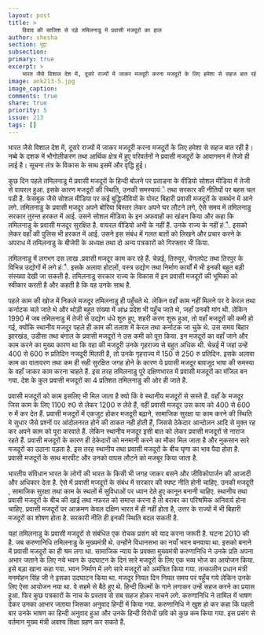 ```yaml
---
layout: post
title: >
    विवाद की साजिश से पड़े तमिलनाडु में प्रवासी मजदूरों का हाल
author: shesha
section: मुद्दा
subsection:
primary: true
excerpt: >
    भारत जैसे विशाल देश में, दूसरे राज्यों में जाकर मजदूरी करना मजदूरों के लिए हमेशा से सहज बात रही है। नब्बे के दशक में भौगोलीकरण तथा आर्थिक क्षेत्र में हुए परिवर्तनों ने प्रवासी मजदूरों के आवागमन में तेजो ही लाई है।
image: ank213-5.jpg
image_caption: 
comments: true
share: true
priority: 5
issue: 213
tags: []
---
```


भारत जैसे विशाल देश में, दूसरे राज्यों में जाकर मजदूरी करना मजदूरों के लिए हमेशा से सहज बात रही है। नब्बे के दशक में भौगोलीकरण तथा आर्थिक क्षेत्र में हुए परिवर्तनों ने प्रवासी मजदूरों के आवागमन में तेजो ही लाई है। सूचना तंत्र के विकास के साथ इसमें और वृद्धि हुई।

कुछ दिन पहले तमिलनाडु में प्रवासी मजदूरों के हिन्दी बोलने पर प्रताडना के वीडियो सोशल मीडिया में तेजी से वायरल हुआ. इसके कारण  मजदूरों की स्थिति, उनकी समस्यायंे तथा सरकार की नीतियों पर बहस चल पडी है. फेसबुक जैसे सोशल मीडिया पर कई बुद्धिजीवियों के पोस्ट बिहारी प्रवासी मजदूरों के समर्थन में आने लगे. तमिलनाडु के प्रवासी मजदूर अपने बोरिया बिस्तर लेकर अपने घर लौटने लगे, ऐसे समय में तमिलनाडु सरकार तुरन्त हरकत में आई. उसने सोशल मीडिया के इन अफवाहों  का खंडन किया और कहा कि तमिलनाडु के प्रवासी मजदूर सुरक्षित है. वायरल वीडियो अभी के नहीं हैं. उनके राज्य के नहीं हंै. इसको लेकर वहाँ की पुलिस भी हरकत में आई. उसने इस संबंध में गलत बातों को लिखने और प्रचार करने के अपराध में तमिलनाडु के बीजेपी के अध्यक्ष तथा दो अन्य पत्रकारों को गिरफ्तार भी किया.

तमिलनाडु में लगभग दस लाख .प्रवासी मजदूर काम कर रहे हैं. चेन्नई, तिरुवूर, चेंगलपेट तथा तिरपुर के विभिन्न उद्योगों में लगे हंै. इसके अलावा होटलों, वस्त्र उद्योग तथा निर्माण कार्यों में भी इनकी बहुत बड़ी संस्ख्या देखी जा सकती है. तमिलनाडु सरकार राज्य के विकास में इन प्रवासी मजदूरों की भूमिका को स्वीकार करती है और कहती है कि वह उनके साथ है.

पहले काम की खोज में निकले मजदूर तमिलनाडु ही पहुँचते थे. लेकिन वहाँ काम नहीं मिलने पर वे केरल तथा कर्नाटक चले जाते थे और थोड़ी बहुत संख्या में आंध्र प्रदेश भी पहुँच जाते थे, जहाँ उनकी मांग थी. लेकिन 1990 में  जब तमिलनाडु में तेजी से उद्योग धंधे शुरु हुए, शहरी करण शुरू हुआ, तो वहाँ मजदूरों की कमी हो गई, क्योंकि स्थानीय मजदूर पहले ही काम की तलाश में केरल तथा कर्नाटक जा चुके थे. उस समय बिहार झारखंड, उडीसा तथा बंगाल के प्रवासी मजदूरों ने उस कमी को पूरा किया. इन मजदूरों का वहाँ जाने और काम करने का मुख्य कारण था कि वहा की मजदूरी उनके गृहराज्य से बहुत अधिक थी. चेन्नई में जहां उन्हें 400 से 600 रु प्रतिदिन नजदूरी मिलती है, तो उनके गृहराज्य में 150 से 250 रु प्रतिदिन. इसके अलावा काम का वातावरण तथा कम ही सही सुरक्षित जगह होने के कारण ये प्रवासी मजदूर बावजूद भाषा की समस्या के वहाँ जाकर काम करना चाहते हैं. इस तरह तमिलनाडु पूरे दक्षिणभारत में प्रवासी  मजदूरों का मंजिल बन गया. देश के कुल प्रवासी मजदूरों का 4 प्रतिशत तमिलनाडु की ओर ही जाते है.

प्रवासी मजदूरों को काम इसलिए भी मिल जाता है क्यो किं वे स्थानीय मजदूरों से सस्ते  हैं. वहाँ के मजदूर जिस काम के लिए 1100 रु0 से लेकर 1200 रु लेते हैं, वहीं प्रवासी मजदूर उस काय को 400 से 600 रु में कर देत हैं. प्रवासी मजदूरों में एकजुट होकर मजदूरी बढ़ाने, सामाजिक सुरक्षा या काम करने की स्थिति मे सुधार जैसे प्रश्नों पर आंदोलनरत होने की ताकत नही होती हैं, जिससे ठेकेदार आन्दोलन आदि से मुक्त रह कर अपने काम को पूरा करवाते हैं. लेकिन स्थानीय मजदूर इसी बात को लेकर प्रवासी मजदूरों से नाराज रहते हैं. प्रवासी मजदूरों के कारण ही ठेकेदारों को मनमानी करने का मौका मिल जाता है और नुकसान सारे मजदूरों का उठाना पड़ता है. इस तरह स्थानीय तथा प्रवासी मजदूरों के बीच घृणा का भाव पैदा होता है. प्रवासी मजदूरों के साथ मारपीट और उनको वापस लौटने को मजबूर किया जाता है.

भारतीय संविधान भारत के लोगों की भारत के किसी भी जगह जाकर बसने और जीविकोपार्जन की आजादी और अधिकार देता है. ऐसे में प्रवासी मजदूरों के संबंध में सरकार की स्पष्ट नीति होनी चाहिए. उनकी मजदूरी , सामाजिक सुरक्षा तथा काम के स्थलों में सुविधाओं पर ध्यान देते हुए कानून बनानी चाहिए. स्थानीय तथा प्रवासी मजदूरों के बीच की खाई तथा नफरत को समाप्त करना है तो बराबर का परिश्रमिक अनिवार्य होना चाहिए. प्रवासी मजदूरों पर आक्रमण केवल दक्षिण भारत में ही नहीं होता है, उत्तर के राज्यों में भी बिहारी मजदूरों का शोषण होता है. सरकारी नीति ही इनकी स्थिति बदल सकती है.

यहां तमिलनाडु के प्रवासी मजदूरों से संबंधित एक रोचक प्रसंग को याद करना जरूरी है. घटना 2010 की है. जब करुणानिधि तमिलनाडु के मुख्यमंत्री थे. उन्होंने विधानसभा का नयाँ भवन बनवाया था. इसको बनाने में प्रवासी मजदूरों का ही श्रम लगा था. सामाजिक न्याय के प्रवक्ता मुख्यमंत्री करुणानिधि  ने उनके प्रति अपना अभार जताने के लिए नये भवन के उदघाटन के दिनं सारे मजदूरों के लिए एक भव्य भोज का आयोजन किया. इसे बड़ा खाना कहा गया. भवन निर्माण में लगे सारे मजदूरों को अमंत्रित किया गया. तत्कालीन प्रधान मंत्री मनमोहन सिंह जी ने इसका उदघाटन किया था. मजदूर नियत दिन नियत समय परं पहुँच गये लेकिन उनके लिए ऐसा आयोजन नया था. वे सहमे से बैठे हुए थे. हिन्दी फिल्मों के गाने लगाकर उन्हें सहज करने का प्रयास हुआ. फिर कुछ पत्रकारों के नाच के प्रस्ताव से सब सहज होकर नाचने लगे.  करुणानिधि ने तामिल में भाषण देकर  उनका आभार जताया जिसका अनुवाद हिन्दी में किया गया. करुणानिधि ने खुश हो कर कहा किं पहली बार उनके भाषण का हिन्दी अनुवाद हुआ और उनके हिन्दी विरोधी छवि को कुछ कम किया गया. इस प्रसंग से वर्तमान मुख्य मंत्री अवश्य शिक्षा ग्रहण कर सकते हैं.